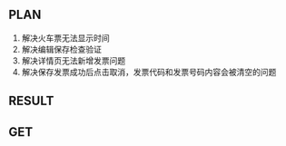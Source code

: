 ## PLAN

1. 解决火车票无法显示时间
2. 解决编辑保存检查验证
3. 解决详情页无法新增发票问题
4. 解决保存发票成功后点击取消，发票代码和发票号码内容会被清空的问题


## RESULT

## GET


